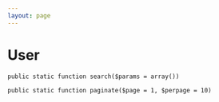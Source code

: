 ```yaml
---
layout: page
---
```


# User

`public static function search($params = array())`

`public static function paginate($page = 1, $perpage = 10)`
